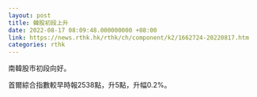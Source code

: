 ```yaml
---
layout: post
title: 韓股初段上升
date: 2022-08-17 08:09:48.000000000 +08:00
link: https://news.rthk.hk/rthk/ch/component/k2/1662724-20220817.htm
categories: rthk
---
```


南韓股市初段向好。

首爾綜合指數較早時報2538點，升5點，升幅0.2%。
